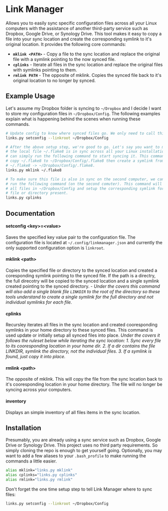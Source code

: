 # Link Manager
Allows you to easily sync specific configuration files across all your Linux
computers with the assistance of another third-party service such as Dropbox,
Google Drive, or Synology Drive. This tool makes it easy to copy a file into your
sync location and create the corresponding symlink to it's original location. It
provides the following core commands:

* **`mklink <PATH>`** - Copy a file to the sync location and replace the original
     file with a symlink pointing to the now synced file.
* **`cplinks`** - Iterate all files in the sync location and replace the original
     files with symlinks pointing to them.
* **`rmlink PATH`** - The opposite of mklink. Copies the synced file back to it's
     original location to no longer by synced.

## Example Usage
Let's assume my Dropbox folder is syncing to `~/Dropbox` and I decide I want to
store my configuration files in `~/Dropbox/Config`. The following examples explain
what is happening behind the scenes when running these commands.

```bash
# Update config to know where synced files go. We only need to call this once.
links.py setconfig --linkroot ~/Dropbox/Config

# After the above setup step, we're good to go. Let's say you want to make sure
# the local file ~/.flake8 is in sync across all your Linux installations. We
# can simply run the following command to start syncing it. This command will
# copy ~/.flake8 to ~/Dropbox/Config/.flake8 then create a symlink from
# ~/.flake8 -> ~/Dropbox/Config/.flake8.
links.py mklink ~/.flake8

# To make sure this file is also in sync on the second computer, we can symply
# run the following command (on the second comuter). This command will iterate
# all files in ~/Dropbox/Config and setup the corresponding symlink for every
# file or directory present.
links.py cplinks
```

## Documentation
#### setconfig \<key\>=\<value\>
Saves the specified key value pair to the configuration file. The configuration
file is located at `~/.config/linkmanager.json` and currently the only supported
configuration option is `linkroot`.

#### mklink \<path\>
Copies the specified file or directory to the synced location and created a
coresponding symlink pointing to the synced file. If the path is a directry, the
full direcotry will be copied to the synced location and a single symlink created
pointing to the synced directory. - *Under the covers this command will also add
a single blank file `LINKDIR` to the root of the directory so these tools
understand to create a single symlink for the full directory and not individual
symlinks for each file.*

#### cplinks
Recursley iterates all files in the sync location and created cooresponding
symlinks in your home directory to these synced files. This command is used
update or initially setup all synced files into place. *Under the covers it
follows the ruleset below while iterating the sync location: 1. Sync every file
to its cooresponding location in your home dir. 2. If a dir contains the file
LINKDIR, symlink the directory, not the individual files. 3. If a symlink is
found, just copy it into place.*

#### rmlink \<path\>
The opposite of mklink. This will copy the file from the sync location back to
it's cooresponding location in your home directory. The file will no longer be
syncing across your computers.

#### inventory
Displays an simple inventory of all files items in the sync location.



## Installation
Presumably, you are already using a sync service such as Dropbox, Google Drive or
Synology Drive. This project uses no third party requirements. So simply cloning
the repo is enough to get yourself going. Optionally, you may want to add a few
aliases to your `.bash_profile` to make running the commands a little easier.

```bash
alias mklink="links.py mklink"
alias cplinks="links.py cplinks"
alias rmlink="links.py rmlink"
```

Don't forget the one time setup step to tell Link Manager where to sync files:

```bash
links.py setconfig --linkroot ~/Dropbox/Config
```
